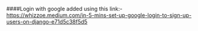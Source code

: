####Login with google added using this link:- <br/>
https://whizzoe.medium.com/in-5-mins-set-up-google-login-to-sign-up-users-on-django-e71d5c38f5d5
